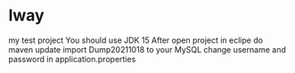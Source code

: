 # Iway
my test project
You should use JDK 15
After open project in eclipe do maven update
import Dump20211018 to your MySQL
change username and password in application.properties
